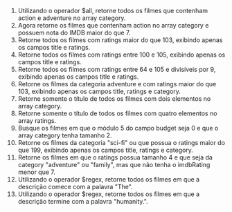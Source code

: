 1. Utilizando o operador $all, retorne todos os filmes que contenham action e adventure no array category.
2. Agora retorne os filmes que contenham action no array category e possuem nota do IMDB maior do que 7.
3. Retorne todos os filmes com ratings maior do que 103, exibindo apenas os campos title e ratings.
4. Retorne todos os filmes com ratings entre 100 e 105, exibindo apenas os campos title e ratings.
5. Retorne todos os filmes com ratings entre 64 e 105 e divisíveis por 9, exibindo apenas os campos title e ratings.
6. Retorne os filmes da categoria adventure e com ratings maior do que 103, exibindo apenas os campos title, ratings e category.
7. Retorne somente o título de todos os filmes com dois elementos no array category.
8. Retorne somente o título de todos os filmes com quatro elementos no array ratings.
9. Busque os filmes em que o módulo 5 do campo budget seja 0 e que o array category tenha tamanho 2.
10. Retorne os filmes da categoria "sci-fi" ou que possua o ratings maior do que 199, exibindo apenas os campos title, ratings e category.
11. Retorne os filmes em que o ratings possua tamanho 4 e que seja da category "adventure" ou "family", mas que não tenha o imdbRating menor que 7.
12. Utilizando o operador $regex, retorne todos os filmes em que a descrição comece com a palavra "The".
13. Utilizando o operador $regex, retorne todos os filmes em que a descrição termine com a palavra "humanity.".
